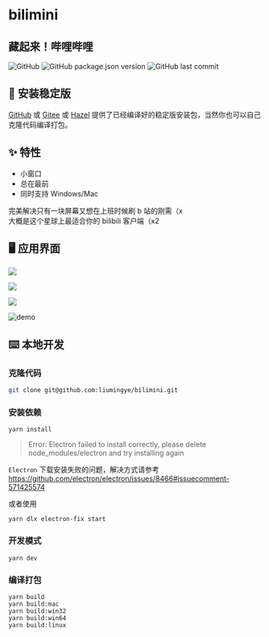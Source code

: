 # bilimini

## 藏起来！哔哩哔哩

![GitHub](https://img.shields.io/github/license/liumingye/bilimini) ![GitHub package.json version](https://img.shields.io/github/package-json/v/liumingye/bilimini) ![GitHub last commit](https://img.shields.io/github/last-commit/liumingye/bilimini)

## 💽 安装稳定版

[GitHub](https://github.com/liumingye/bilimini/releases) 或 [Gitee](https://gitee.com/liumingye/bilimini/releases) 或 [Hazel](https://hazel-liumingye.vercel.app) 提供了已经编译好的稳定版安装包，当然你也可以自己克隆代码编译打包。

## ✨ 特性

- 小窗口
- 总在最前
- 同时支持 Windows/Mac

完美解决只有一块屏幕又想在上班时候刷 b 站的刚需（x  
大概是这个星球上最适合你的 bilibili 客户端（x2

## 🖥 应用界面

![](https://ae01.alicdn.com/kf/H597810126c254b2784ef2b456916de51v.png)

![](https://ae01.alicdn.com/kf/Hff93d36ddde540d393684e2925acb9b2f.png)

![](https://ae01.alicdn.com/kf/H51a0523e4b2e43a3a2876c7e7712aea1E.png)

![demo](https://cdn.jsdelivr.net/gh/chitosai/bilimini/images/demo.gif)

## ⌨️ 本地开发

### 克隆代码

```bash
git clone git@github.com:liumingye/bilimini.git
```

### 安装依赖

```
yarn install
```

> Error: Electron failed to install correctly, please delete node_modules/electron and try installing again

`Electron` 下载安装失败的问题，解决方式请参考 https://github.com/electron/electron/issues/8466#issuecomment-571425574

或者使用

```
yarn dlx electron-fix start
```

### 开发模式

```
yarn dev
```

### 编译打包

```
yarn build
yarn build:mac
yarn build:win32
yarn build:win64
yarn build:linux
```
